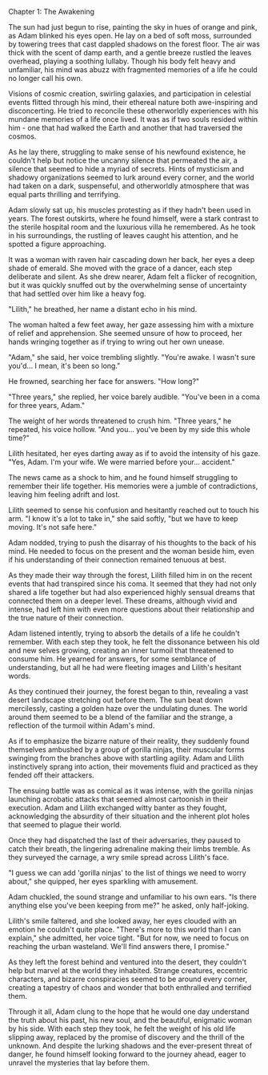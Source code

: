 Chapter 1: The Awakening

The sun had just begun to rise, painting the sky in hues of orange and pink, as Adam blinked his eyes open. He lay on a bed of soft moss, surrounded by towering trees that cast dappled shadows on the forest floor. The air was thick with the scent of damp earth, and a gentle breeze rustled the leaves overhead, playing a soothing lullaby. Though his body felt heavy and unfamiliar, his mind was abuzz with fragmented memories of a life he could no longer call his own.

Visions of cosmic creation, swirling galaxies, and participation in celestial events flitted through his mind, their ethereal nature both awe-inspiring and disconcerting. He tried to reconcile these otherworldly experiences with his mundane memories of a life once lived. It was as if two souls resided within him - one that had walked the Earth and another that had traversed the cosmos.

As he lay there, struggling to make sense of his newfound existence, he couldn't help but notice the uncanny silence that permeated the air, a silence that seemed to hide a myriad of secrets. Hints of mysticism and shadowy organizations seemed to lurk around every corner, and the world had taken on a dark, suspenseful, and otherworldly atmosphere that was equal parts thrilling and terrifying.

Adam slowly sat up, his muscles protesting as if they hadn't been used in years. The forest outskirts, where he found himself, were a stark contrast to the sterile hospital room and the luxurious villa he remembered. As he took in his surroundings, the rustling of leaves caught his attention, and he spotted a figure approaching.

It was a woman with raven hair cascading down her back, her eyes a deep shade of emerald. She moved with the grace of a dancer, each step deliberate and silent. As she drew nearer, Adam felt a flicker of recognition, but it was quickly snuffed out by the overwhelming sense of uncertainty that had settled over him like a heavy fog.

"Lilith," he breathed, her name a distant echo in his mind.

The woman halted a few feet away, her gaze assessing him with a mixture of relief and apprehension. She seemed unsure of how to proceed, her hands wringing together as if trying to wring out her own unease.

"Adam," she said, her voice trembling slightly. "You're awake. I wasn't sure you'd... I mean, it's been so long."

He frowned, searching her face for answers. "How long?"

"Three years," she replied, her voice barely audible. "You've been in a coma for three years, Adam."

The weight of her words threatened to crush him. "Three years," he repeated, his voice hollow. "And you... you've been by my side this whole time?"

Lilith hesitated, her eyes darting away as if to avoid the intensity of his gaze. "Yes, Adam. I'm your wife. We were married before your... accident."

The news came as a shock to him, and he found himself struggling to remember their life together. His memories were a jumble of contradictions, leaving him feeling adrift and lost.

Lilith seemed to sense his confusion and hesitantly reached out to touch his arm. "I know it's a lot to take in," she said softly, "but we have to keep moving. It's not safe here."

Adam nodded, trying to push the disarray of his thoughts to the back of his mind. He needed to focus on the present and the woman beside him, even if his understanding of their connection remained tenuous at best.

As they made their way through the forest, Lilith filled him in on the recent events that had transpired since his coma. It seemed that they had not only shared a life together but had also experienced highly sensual dreams that connected them on a deeper level. These dreams, although vivid and intense, had left him with even more questions about their relationship and the true nature of their connection.

Adam listened intently, trying to absorb the details of a life he couldn't remember. With each step they took, he felt the dissonance between his old and new selves growing, creating an inner turmoil that threatened to consume him. He yearned for answers, for some semblance of understanding, but all he had were fleeting images and Lilith's hesitant words.

As they continued their journey, the forest began to thin, revealing a vast desert landscape stretching out before them. The sun beat down mercilessly, casting a golden haze over the undulating dunes. The world around them seemed to be a blend of the familiar and the strange, a reflection of the turmoil within Adam's mind.

As if to emphasize the bizarre nature of their reality, they suddenly found themselves ambushed by a group of gorilla ninjas, their muscular forms swinging from the branches above with startling agility. Adam and Lilith instinctively sprang into action, their movements fluid and practiced as they fended off their attackers.

The ensuing battle was as comical as it was intense, with the gorilla ninjas launching acrobatic attacks that seemed almost cartoonish in their execution. Adam and Lilith exchanged witty banter as they fought, acknowledging the absurdity of their situation and the inherent plot holes that seemed to plague their world.

Once they had dispatched the last of their adversaries, they paused to catch their breath, the lingering adrenaline making their limbs tremble. As they surveyed the carnage, a wry smile spread across Lilith's face.

"I guess we can add 'gorilla ninjas' to the list of things we need to worry about," she quipped, her eyes sparkling with amusement.

Adam chuckled, the sound strange and unfamiliar to his own ears. "Is there anything else you've been keeping from me?" he asked, only half-joking.

Lilith's smile faltered, and she looked away, her eyes clouded with an emotion he couldn't quite place. "There's more to this world than I can explain," she admitted, her voice tight. "But for now, we need to focus on reaching the urban wasteland. We'll find answers there, I promise."

As they left the forest behind and ventured into the desert, they couldn't help but marvel at the world they inhabited. Strange creatures, eccentric characters, and bizarre conspiracies seemed to be around every corner, creating a tapestry of chaos and wonder that both enthralled and terrified them.

Through it all, Adam clung to the hope that he would one day understand the truth about his past, his new soul, and the beautiful, enigmatic woman by his side. With each step they took, he felt the weight of his old life slipping away, replaced by the promise of discovery and the thrill of the unknown. And despite the lurking shadows and the ever-present threat of danger, he found himself looking forward to the journey ahead, eager to unravel the mysteries that lay before them.